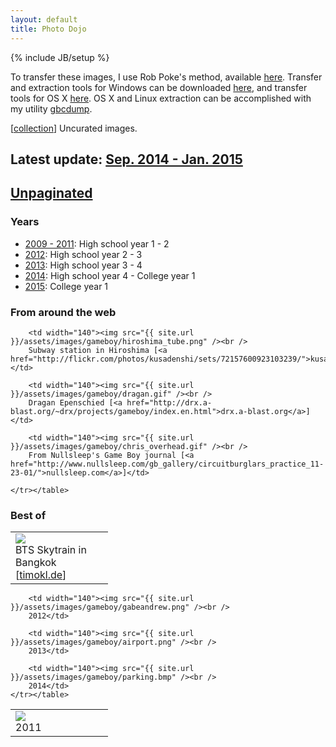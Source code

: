 ```yaml
---
layout: default
title: Photo Dojo
---
```

{% include JB/setup %}

<p>To transfer these images, I use Rob Poke's method, available <a href="http://robpoke.com/game-boy-camera-photos-to-pc/">here</a>. Transfer and extraction tools for Windows can be downloaded <a href="{{ site.url }}/assets/files/ems64m-win.zip">here</a>, and transfer tools for OS X <a href="{{ site.url }}/assets/files/ems64m-osx.zip">here</a>. OS X and Linux extraction can be accomplished with my utility <a href="https://github.com/excelangue/gbcdump">gbcdump</a>.</p>

<p>[<a href="{{ site.url }}/assets/images/gameboy/all/">collection</a>] Uncurated images.</p>

<h2>Latest update: <a href="camera/2014.html#latest">Sep. 2014 - Jan. 2015</a></h2>

<h2><a href="camera/all.html">Unpaginated</a></h2>

<h3>Years</h3>
<p><ul>
	<li><a href="camera/2009-2011.html">2009 - 2011</a>: High school year 1 - 2</li>
	<li><a href="camera/2012.html">2012</a>: High school year 2 - 3</li>
	<li><a href="camera/2013.html">2013</a>: High school year 3 - 4</li>
	<li><a href="camera/2014.html">2014</a>: High school year 4 - College year 1</li>
	<li><a href="camera/2015.html">2015</a>: College year 1</li>
</ul></p>

<h3>From around the web</h3>
<p>
	<table border="0" cellpadding="4"><tr>
		<td width="140"><img src="{{ site.url }}/assets/images/gameboy/bangkok10.gif" /><br />
		BTS Skytrain in Bangkok [<a href="http://timokl.de">timokl.de</a>]</td>

		<td width="140"><img src="{{ site.url }}/assets/images/gameboy/hiroshima_tube.png" /><br />
		Subway station in Hiroshima [<a href="http://flickr.com/photos/kusadenshi/sets/72157600923103239/">kusadenshi</a>]</td>

		<td width="140"><img src="{{ site.url }}/assets/images/gameboy/dragan.gif" /><br />
		Dragan Epenschied [<a href="http://drx.a-blast.org/~drx/projects/gameboy/index.en.html">drx.a-blast.org</a>]</td>

		<td width="140"><img src="{{ site.url }}/assets/images/gameboy/chris_overhead.gif" /><br />
		From Nullsleep's Game Boy journal [<a href="http://www.nullsleep.com/gb_gallery/circuitburglars_practice_11-23-01/">nullsleep.com</a>]</td>

	</tr></table>
</p>

<h3>Best of</h3>
<p>
	<table border="0" cellpadding="4"><tr>
		<td width="140"><img src="{{ site.url }}/assets/images/gameboy/textyjamie.png" /><br />
		2011</td>

		<td width="140"><img src="{{ site.url }}/assets/images/gameboy/gabeandrew.png" /><br />
		2012</td>

		<td width="140"><img src="{{ site.url }}/assets/images/gameboy/airport.png" /><br />
		2013</td>

		<td width="140"><img src="{{ site.url }}/assets/images/gameboy/parking.bmp" /><br />
		2014</td>
	</tr></table>
</p>
